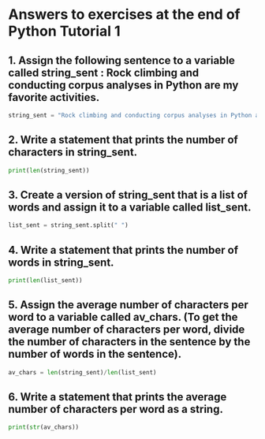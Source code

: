 
# Answers to exercises at the end of Python Tutorial 1

## 1. Assign the following sentence to a variable called string_sent : Rock climbing and conducting corpus analyses in Python are my favorite activities.

```python
string_sent = "Rock climbing and conducting corpus analyses in Python are my favorite activities."
```

## 2. Write a statement that prints the number of characters in string_sent.

```python
print(len(string_sent))
```

## 3. Create a version of string_sent that is a list of words and assign it to a variable called list_sent.

```python
list_sent = string_sent.split(" ")
```

## 4. Write a statement that prints the number of words in string_sent.

```python
print(len(list_sent))
```

## 5. Assign the average number of characters per word to a variable called av_chars. (To get the average number of characters per word, divide the number of characters in the sentence by the number of words in the sentence).
```python
av_chars = len(string_sent)/len(list_sent)
```

## 6. Write a statement that prints the average number of characters per word as a string.

```python
print(str(av_chars))
```
